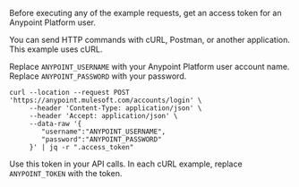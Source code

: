 Before executing any of the example requests, get an access token for an Anypoint Platform user.

You can send HTTP commands with cURL, Postman, or another application. This example uses cURL.

Replace `ANYPOINT_USERNAME` with your Anypoint Platform user account name. Replace `ANYPOINT_PASSWORD` with your password.

```
curl --location --request POST 'https://anypoint.mulesoft.com/accounts/login' \
     --header 'Content-Type: application/json' \
     --header 'Accept: application/json' \
     --data-raw '{
        "username":"ANYPOINT_USERNAME",
        "password":"ANYPOINT_PASSWORD"
     }' | jq -r ".access_token"
```

Use this token in your API calls. In each cURL example, replace `ANYPOINT_TOKEN` with the token.
